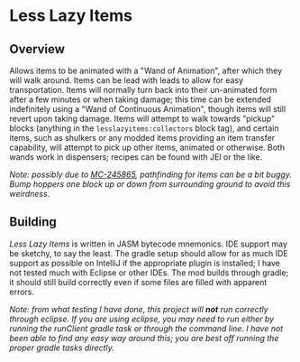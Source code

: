 # Less Lazy Items

## Overview

Allows items to be animated with a "Wand of Animation", after which they will walk around. Items can be lead with leads
to allow for easy transportation. Items will normally turn back into their un-animated form after a few minutes or when
taking damage; this time can be extended indefinitely using a "Wand of Continuous Animation", though items will still
revert upon taking damage. Items will attempt to walk towards "pickup" blocks (anything in the `lesslazyitems:collectors`
block tag), and certain items, such as shulkers or any modded items providing an item transfer capability, will attempt to
pick up other items, animated or otherwise. Both wands work in dispensers; recipes can be found with JEI or the like.

*Note: possibly due to [MC-245865](https://bugs.mojang.com/browse/MC-245865), pathfinding for items can be a bit buggy.
Bump hoppers one block up or down from surrounding ground to avoid this weirdness.*

## Building

_Less Lazy Items_ is written in JASM bytecode mnemonics. IDE support may be sketchy, to say the least. The gradle setup
should allow for as much IDE support as possible on IntelliJ if the appropriate plugin is installed; I have not tested
much with Eclipse or other IDEs. The mod builds through gradle; it should still build correctly even if some files are
filled with apparent errors.

*Note: from what testing I have done, this project will __not__ run correctly through eclipse. If you are using eclipse,
you may need to run either by running the runClient gradle task or through the command line. I have not been able to
find any easy way around this; you are best off running the proper gradle tasks directly.*
